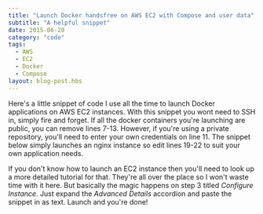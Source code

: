 ```yaml
---
title: "Launch Docker handsfree on AWS EC2 with Compose and user data"
subtitle: "A helpful snippet"
date: 2015-06-20
category: "code"
tags:
  - AWS
  - EC2
  - Docker
  - Compose
layout: blog-post.hbs
---
```


Here's a little snippet of code I use all the time to launch Docker applications on AWS EC2 instances. With this snippet you wont need to SSH in, simply fire and forget. If all the docker containers you're launching are public, you can remove lines 7-13. However, if you're using a private repository, you'll need to enter your own credentials on line 11. The snippet below simply launches an nginx instance so edit lines 19-22 to suit your own application needs.

If you don't know how to launch an EC2 instance then you'll need to look up a more detailed tutorial for that. They're all over the place so I won't waste time with it here. But basically the magic happens on step 3 titled <em>Configure Instance</em>. Just expand the <em>Advanced Details</em> accordion and paste the snippet in as text. Launch and you're done!

<gist id="a46c10ccce5af12c8d5f"></gist>
